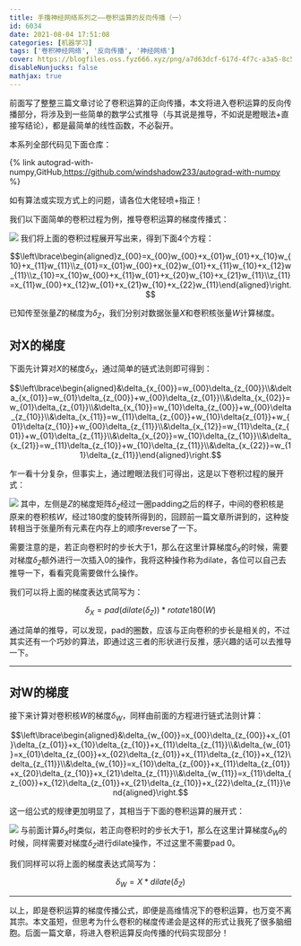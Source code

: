 ```yaml
---
title: 手撸神经网络系列之——卷积运算的反向传播（一）
id: 6034
date: 2021-08-04 17:51:08
categories: [机器学习]
tags: ['卷积神经网络', '反向传播', '神经网络']
cover: https://blogfiles.oss.fyz666.xyz/png/a7d63dcf-617d-4f7c-a3a5-8c5f8fa1ef08.png
disableNunjucks: false
mathjax: true
---
```


前面写了整整三篇文章讨论了卷积运算的正向传播，本文将进入卷积运算的反向传播部分，将涉及到一些简单的数学公式推导（与其说是推导，不如说是瞪眼法+直接写结论），都是最简单的线性函数，不必裂开。

本系列全部代码见下面仓库：

{% link autograd-with-numpy,GitHub,https://github.com/windshadow233/autograd-with-numpy %}

如有算法或实现方式上的问题，请各位大佬轻喷+指正！

我们以下面简单的卷积过程为例，推导卷积运算的梯度传播式：

![](https://blogfiles.oss.fyz666.xyz/png/4f96a835-ab19-43bd-a07a-621b852bff3b.png)
我们将上面的卷积过程展开写出来，得到下面4个方程：


$$\left\lbrace\begin{aligned}z_{00}=x_{00}w_{00}+x_{01}w_{01}+x_{10}w_{10}+x_{11}w_{11}\\z_{01}=x_{01}w_{00}+x_{02}w_{01}+x_{11}w_{10}+x_{12}w_{11}\\z_{10}=x_{10}w_{00}+x_{11}w_{01}+x_{20}w_{10}+x_{21}w_{11}\\z_{11}=x_{11}w_{00}+x_{12}w_{01}+x_{21}w_{10}+x_{22}w_{11}\end{aligned}\right.$$


已知传至张量$Z$的梯度为$\delta_Z$，我们分别对数据张量$X$和卷积核张量$W$计算梯度。


## 对X的梯度


下面先计算对$X$的梯度$\delta_X$，通过简单的链式法则即可得到：


$$\left\lbrace\begin{aligned}&\delta_{x_{00}}=w_{00}\delta_{z_{00}}\\&\delta_{x_{01}}=w_{01}\delta_{z_{00}}+w_{00}\delta_{z_{01}}\\&\delta_{x_{02}}=w_{01}\delta_{z_{01}}\\&\delta_{x_{10}}=w_{10}\delta_{z_{00}}+w_{00}\delta_{z_{10}}\\&\delta_{x_{11}}=w_{11}\delta_{z_{00}}+w_{10}\delta{z_{01}}+w_{01}\delta{z_{10}}+w_{00}\delta_{z_{11}}\\&\delta_{x_{12}}=w_{11}\delta_{z_{01}}+w_{01}\delta_{z_{11}}\\&\delta_{x_{20}}=w_{10}\delta_{z_{10}}\\&\delta_{x_{21}}=w_{11}\delta_{z_{10}}+w_{10}\delta_{z_{11}}\\&\delta_{x_{22}}=w_{11}\delta_{z_{11}}\end{aligned}\right.$$


乍一看十分复杂，但事实上，通过瞪眼法我们可得出，这是以下卷积过程的展开式：



![](https://blogfiles.oss.fyz666.xyz/png/a4216952-f67d-4154-bf9b-1f701d81fc29.png)
其中，左侧是$Z$的梯度矩阵$\delta_Z$经过一圈padding之后的样子，中间的卷积核是原来的卷积核$W$，经过180度的旋转所得到的，回顾前一篇文章所讲到的，这种旋转相当于张量所有元素在内存上的顺序reverse了一下。


需要注意的是，若正向卷积时的步长大于1，那么在这里计算梯度$\delta_X$的时候，需要对梯度$\delta_Z$额外进行一次插入0的操作，我将这种操作称为dilate，各位可以自己去推导一下，看看究竟需要做什么操作。


我们可以将上面的梯度表达式简写为：


$$\delta_X=pad(dilate(\delta_Z)) \ast rotate180(W)$$


通过简单的推导，可以发现，pad的圈数，应该与正向卷积的步长是相关的，不过其实还有一个巧妙的算法，即通过这三者的形状进行反推，感兴趣的话可以去推导一下。




---

## 对W的梯度


接下来计算对卷积核$W$的梯度$\delta_W$，同样由前面的方程进行链式法则计算：


$$\left\lbrace\begin{aligned}&\delta_{w_{00}}=x_{00}\delta_{z_{00}}+x_{01}\delta_{z_{01}}+x_{10}\delta_{z_{10}}+x_{11}\delta_{z_{11}}\\&\delta_{w_{01}}=x_{01}\delta_{z_{00}}+x_{02}\delta_{z_{01}}+x_{11}\delta_{z_{10}}+x_{12}\delta_{z_{11}}\\&\delta_{w_{10}}=x_{10}\delta_{z_{00}}+x_{11}\delta_{z_{01}}+x_{20}\delta_{z_{10}}+x_{21}\delta_{z_{11}}\\&\delta_{w_{11}}=x_{11}\delta_{z_{00}}+x_{12}\delta_{z_{01}}+x_{21}\delta_{z_{10}}+x_{22}\delta_{z_{11}}\end{aligned}\right.$$


这一组公式的规律更加明显了，其相当于下面的卷积运算的展开式：



![](https://blogfiles.oss.fyz666.xyz/png/1de34fe0-4135-42f9-9b9c-d325170c4a07.png)
与前面计算$\delta_X$时类似，若正向卷积时的步长大于1，那么在这里计算梯度$\delta_W$的时候，同样需要对梯度$\delta_Z$进行dilate操作，不过这里不需要pad 0。


我们同样可以将上面的梯度表达式简写为：


$$\delta_W=X \ast dilate(\delta_Z)$$




---

以上，即是卷积运算的梯度传播公式，即便是高维情况下的卷积运算，也万变不离其宗。本文虽短，但思考为什么卷积的梯度传递会是这样的形式让我死了很多脑细胞。后面一篇文章，将进入卷积运算反向传播的代码实现部分！
